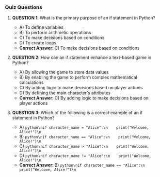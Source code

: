 ### Quiz Questions ###

1. **QUESTION 1**: What is the primary purpose of an if statement in Python?
   - A) To define variables
   - B) To perform arithmetic operations
   - C) To make decisions based on conditions
   - D) To create loops
   - **Correct Answer**: C) To make decisions based on conditions

2. **QUESTION 2**: How can an if statement enhance a text-based game in Python?
   - A) By allowing the game to store data values
   - B) By enabling the game to perform complex mathematical calculations
   - C) By adding logic to make decisions based on player actions
   - D) By defining the main character's attributes
   - **Correct Answer**: C) By adding logic to make decisions based on player actions

3. **QUESTION 3**: Which of the following is a correct example of an if statement in Python?
   - A) ```python\nif character_name = "Alice":\n    print("Welcome, Alice!")\n```
   - B) ```python\nif character_name == "Alice":\n    print("Welcome, Alice!")\n```
   - C) ```python\nif character_name > "Alice":\n    print("Welcome, Alice!")\n```
   - D) ```python\nif character_name != "Alice":\n    print("Welcome, Alice!")\n```
   - **Correct Answer**: B) ```python\nif character_name == "Alice":\n    print("Welcome, Alice!")\n```